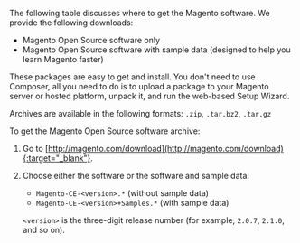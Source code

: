 
The following table discusses where to get the Magento software. We provide the following downloads:

* Magento Open Source software only
* Magento Open Source software with sample data (designed to help you learn Magento faster)

These packages are easy to get and install. You don't need to use Composer, all you need to do is to upload a package to your Magento server or hosted platform, unpack it, and run the web-based Setup Wizard.

Archives are available in the following formats: `.zip`, `.tar.bz2`, `.tar.gz`

To get the Magento Open Source software archive:

1. Go to [http://magento.com/download](http://magento.com/download){:target="_blank"}.
1. Choose either the software or the software and sample data:

   * `Magento-CE-<version>.*` (without sample data)
   * `Magento-CE-<version>+Samples.*` (with sample data)

   `<version>` is the three-digit release number (for example, `2.0.7`, `2.1.0`, and so on).
